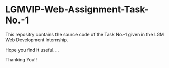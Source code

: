 # LGMVIP-Web-Assignment-Task-No.-1

This repositry contains the source code of the Task No.-1 given in the LGM Web Development Internship.

Hope you find it useful....

Thanking You!!
